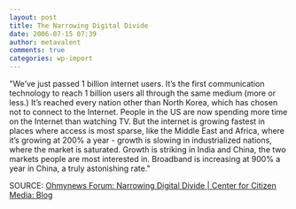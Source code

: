 ```yaml
---
layout: post
title: The Narrowing Digital Divide
date: 2006-07-15 07:39
author: metavalent
comments: true
categories: wp-import
---
```

"We’ve just passed 1 billion internet users. It’s the first communication technology to reach 1 billion users all through the same medium (more or less.) It’s reached every nation other than North Korea, which has chosen not to connect to the Internet. People in the US are now spending more time on the Internet than watching TV. But the internet is growing fastest in places where access is most sparse, like the Middle East and Africa, where it’s growing at 200% a year - growth is slowing in industrialized nations, where the market is saturated. Growth is striking in India and China, the two markets people are most interested in. Broadband is increasing at 900% a year in China, a truly astonishing rate."

SOURCE: <a href="http://citmedia.org/blog/2006/07/14/ohmynew-forum-narrowing-digital-divide/">Ohmynews Forum: Narrowing Digital Divide | Center for Citizen Media: Blog</a>
